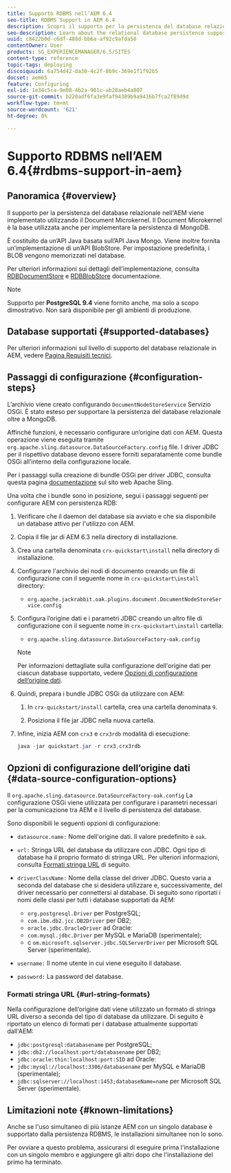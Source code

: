 ```yaml
---
title: Supporto RDBMS nell’AEM 6.4
seo-title: RDBMS Support in AEM 6.4
description: Scopri il supporto per la persistenza del database relazionale in AEM 6.4 e le opzioni di configurazione disponibili.
seo-description: Learn about the relational database persistence support in AEM 6.4 and the available configuration options.
uuid: c8422b0d-c6df-488d-bb6a-af92c9afda50
contentOwner: User
products: SG_EXPERIENCEMANAGER/6.5/SITES
content-type: reference
topic-tags: deploying
discoiquuid: 6a754d42-da30-4c2f-8b9c-369e1f1f92b5
docset: aem65
feature: Configuring
exl-id: 1e34c5ca-9e08-4b2a-901c-ab28aeb4a807
source-git-commit: b220adf6fa3e9faf94389b9a9416b7fca2f89d9d
workflow-type: tm+mt
source-wordcount: '621'
ht-degree: 0%

---
```


# Supporto RDBMS nell’AEM 6.4{#rdbms-support-in-aem}

## Panoramica {#overview}

Il supporto per la persistenza del database relazionale nell&#39;AEM viene implementato utilizzando il Document Microkernel. Il Document Microkernel è la base utilizzata anche per implementare la persistenza di MongoDB.

È costituito da un’API Java basata sull’API Java Mongo. Viene inoltre fornita un’implementazione di un’API BlobStore. Per impostazione predefinita, i BLOB vengono memorizzati nel database.

Per ulteriori informazioni sui dettagli dell’implementazione, consulta [RDBDocumentStore](https://jackrabbit.apache.org/oak/docs/apidocs/org/apache/jackrabbit/oak/plugins/document/rdb/RDBDocumentStore.html) e [RDBBlobStore](https://jackrabbit.apache.org/oak/docs/apidocs/org/apache/jackrabbit/oak/plugins/document/rdb/RDBBlobStore.html) documentazione.

>[!NOTE]
>
>Supporto per **PostgreSQL 9.4** viene fornito anche, ma solo a scopo dimostrativo. Non sarà disponibile per gli ambienti di produzione.

## Database supportati {#supported-databases}

Per ulteriori informazioni sul livello di supporto del database relazionale in AEM, vedere [Pagina Requisiti tecnici](/help/sites-deploying/technical-requirements.md).

## Passaggi di configurazione {#configuration-steps}

L’archivio viene creato configurando `DocumentNodeStoreService` Servizio OSGi. È stato esteso per supportare la persistenza del database relazionale oltre a MongoDB.

Affinché funzioni, è necessario configurare un’origine dati con AEM. Questa operazione viene eseguita tramite `org.apache.sling.datasource.DataSourceFactory.config` file. I driver JDBC per il rispettivo database devono essere forniti separatamente come bundle OSGi all’interno della configurazione locale.

Per i passaggi sulla creazione di bundle OSGi per driver JDBC, consulta questa pagina [documentazione](https://sling.apache.org/documentation/bundles/datasource-providers.html#convert-driver-jars-to-bundle) sul sito web Apache Sling.

Una volta che i bundle sono in posizione, segui i passaggi seguenti per configurare AEM con persistenza RDB:

1. Verificare che il daemon del database sia avviato e che sia disponibile un database attivo per l&#39;utilizzo con AEM.
1. Copia il file jar di AEM 6.3 nella directory di installazione.
1. Crea una cartella denominata `crx-quickstart\install` nella directory di installazione.
1. Configurare l&#39;archivio dei nodi di documento creando un file di configurazione con il seguente nome in `crx-quickstart\install` directory:

   * `org.apache.jackrabbit.oak.plugins.document.DocumentNodeStoreService.config`

1. Configura l’origine dati e i parametri JDBC creando un altro file di configurazione con il seguente nome in `crx-quickstart\install` cartella:

   * `org.apache.sling.datasource.DataSourceFactory-oak.config`
   >[!NOTE]
   >
   >Per informazioni dettagliate sulla configurazione dell&#39;origine dati per ciascun database supportato, vedere [Opzioni di configurazione dell’origine dati](/help/sites-deploying/rdbms-support-in-aem.md#data-source-configuration-options).

1. Quindi, prepara i bundle JDBC OSGi da utilizzare con AEM:

   1. In `crx-quickstart/install` cartella, crea una cartella denominata `9`.

   1. Posiziona il file jar JDBC nella nuova cartella.

1. Infine, inizia AEM con `crx3` e `crx3rdb` modalità di esecuzione:

   ```java
   java -jar quickstart.jar -r crx3,crx3rdb
   ```

## Opzioni di configurazione dell’origine dati {#data-source-configuration-options}

Il `org.apache.sling.datasource.DataSourceFactory-oak.config` La configurazione OSGi viene utilizzata per configurare i parametri necessari per la comunicazione tra AEM e il livello di persistenza del database.

Sono disponibili le seguenti opzioni di configurazione:

* `datasource.name:` Nome dell&#39;origine dati. Il valore predefinito è `oak`.

* `url:` Stringa URL del database da utilizzare con JDBC. Ogni tipo di database ha il proprio formato di stringa URL. Per ulteriori informazioni, consulta [Formati stringa URL](/help/sites-deploying/rdbms-support-in-aem.md#url-string-formats) di seguito.

* `driverClassName:` Nome della classe del driver JDBC. Questo varia a seconda del database che si desidera utilizzare e, successivamente, del driver necessario per connettersi al database. Di seguito sono riportati i nomi delle classi per tutti i database supportati da AEM:

   * `org.postgresql.Driver` per PostgreSQL;
   * `com.ibm.db2.jcc.DB2Driver` per DB2;
   * `oracle.jdbc.OracleDriver` ad Oracle:
   * `com.mysql.jdbc.Driver` per MySQL e MariaDB (sperimentale);
   * c `om.microsoft.sqlserver.jdbc.SQLServerDriver` per Microsoft SQL Server (sperimentale).

* `username:` Il nome utente in cui viene eseguito il database.

* `password:` La password del database.

### Formati stringa URL {#url-string-formats}

Nella configurazione dell’origine dati viene utilizzato un formato di stringa URL diverso a seconda del tipo di database da utilizzare. Di seguito è riportato un elenco di formati per i database attualmente supportati dall&#39;AEM:

* `jdbc:postgresql:databasename` per PostgreSQL;
* `jdbc:db2://localhost:port/databasename` per DB2;
* `jdbc:oracle:thin:localhost:port:SID` ad Oracle:
* `jdbc:mysql://localhost:3306/databasename` per MySQL e MariaDB (sperimentale);
* `jdbc:sqlserver://localhost:1453;databaseName=name` per Microsoft SQL Server (sperimentale).

## Limitazioni note {#known-limitations}

Anche se l&#39;uso simultaneo di più istanze AEM con un singolo database è supportato dalla persistenza RDBMS, le installazioni simultanee non lo sono.

Per ovviare a questo problema, assicurarsi di eseguire prima l&#39;installazione con un singolo membro e aggiungere gli altri dopo che l&#39;installazione del primo ha terminato.
